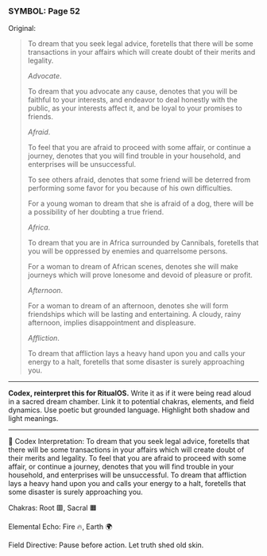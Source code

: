 ### SYMBOL: Page 52

Original:
> To dream that you seek legal advice, foretells that there will
> be some transactions in your affairs which will create doubt
> of their merits and legality.
> 
> 
> _Advocate_.
> 
> 
> To dream that you advocate any cause, denotes that you will be faithful
> to your interests, and endeavor to deal honestly with the public,
> as your interests affect it, and be loyal to your promises to friends.
> 
> 
> _Afraid_.
> 
> 
> To feel that you are afraid to proceed with some affair, or continue
> a journey, denotes that you will find trouble in your household,
> and enterprises will be unsuccessful.
> 
> 
> To see others afraid, denotes that some friend will be deterred
> from performing some favor for you because of his own difficulties.
> 
> 
> For a young woman to dream that she is afraid of a dog,
> there will be a possibility of her doubting a true friend.
> 
> 
> _Africa_.
> 
> 
> To dream that you are in Africa surrounded by Cannibals, foretells that you
> will be oppressed by enemies and quarrelsome persons.
> 
> 
> For a woman to dream of African scenes, denotes she will make journeys
> which will prove lonesome and devoid of pleasure or profit.
> 
> 
> _Afternoon_.
> 
> 
> For a woman to dream of an afternoon, denotes she will form
> friendships which will be lasting and entertaining. A cloudy,
> rainy afternoon, implies disappointment and displeasure.
> 
> 
> _Affliction_.
> 
> 
> To dream that affliction lays a heavy hand upon you and calls your energy
> to a halt, foretells that some disaster is surely approaching you.

---

**Codex, reinterpret this for RitualOS.**
Write it as if it were being read aloud in a sacred dream chamber.
Link it to potential chakras, elements, and field dynamics.
Use poetic but grounded language.
Highlight both shadow and light meanings.

---

🔁 Codex Interpretation:
To dream that you seek legal advice, foretells that there will be some transactions in your affairs which will create doubt of their merits and legality. To feel that you are afraid to proceed with some affair, or continue a journey, denotes that you will find trouble in your household, and enterprises will be unsuccessful. To dream that affliction lays a heavy hand upon you and calls your energy to a halt, foretells that some disaster is surely approaching you.

Chakras: Root 🟥, Sacral 🟧

Elemental Echo: Fire 🔥, Earth 🌍

Field Directive: Pause before action. Let truth shed old skin.
